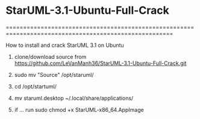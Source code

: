 # StarUML-3.1-Ubuntu-Full-Crack

﻿======================================================================================================

How to install and crack StarUML 3.1 on Ubuntu

1. clone/download source from https://github.com/LeVanManh36/StarUML-3.1-Ubuntu-Full-Crack.git
 
2. sudo mv "Source" /opt/staruml/

3. cd /opt/startuml/

4. mv staruml.desktop ~/.local/share/applications/

5. if ... 
   run sudo chmod +x StarUML-x86_64.AppImage
